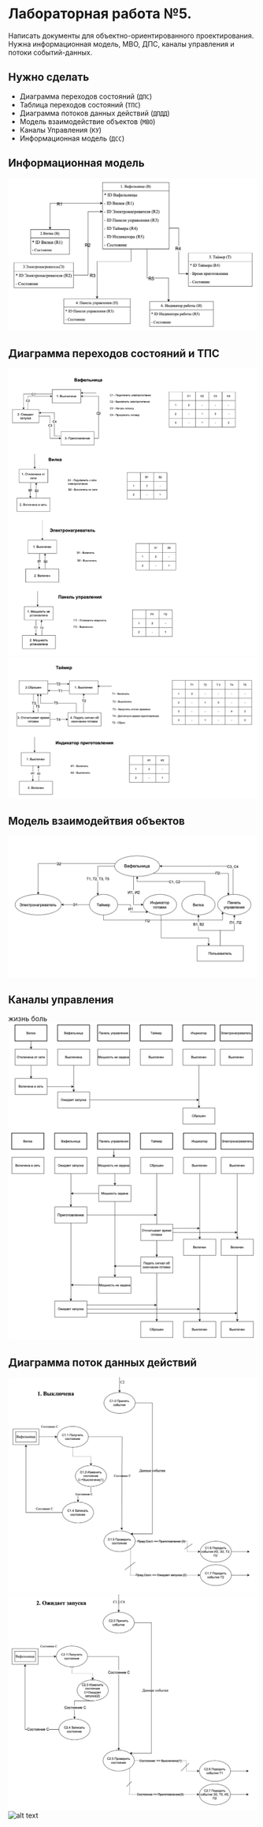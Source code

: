 # Лабораторная работа №5. 
Написать документы для объектно-ориентированного проектирования. Нужна информационная модель, МВО, ДПС, каналы управления и потоки событий-данных.

## Нужно сделать
- Диаграмма переходов состояний (`ДПС`)
- Таблица переходов состояний (`ТПС`)
- Диаграмма потоков данных действий (`ДПДД`)
- Модель взаимодействие объектов (`МВО`)
- Каналы Управления (`КУ`)
- Информационная модель (`ДСС`)


## Информационная модель
![alt text](1.png)

## Диаграмма переходов состояний и ТПС
![alt text](2.png)
![alt text](3.png)

## Модель взаимодейтвия объектов
![alt text](4.png)

## Каналы управления
жизнь боль
![alt text](5.png)
![alt text](6.png)

## Диаграмма поток данных действий
![alt text](7.png)
![alt text](8.png)
![alt text](9.png)